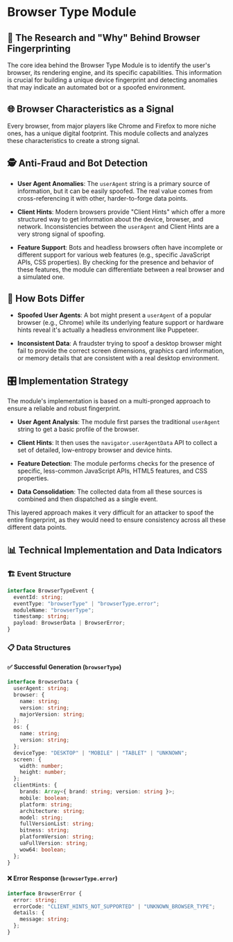 # Browser Type Module

## 🔬 The Research and "Why" Behind Browser Fingerprinting

The core idea behind the Browser Type Module is to identify the user's browser, its rendering engine, and its specific capabilities. This information is crucial for building a unique device fingerprint and detecting anomalies that may indicate an automated bot or a spoofed environment.

## 🌐 Browser Characteristics as a Signal

Every browser, from major players like Chrome and Firefox to more niche ones, has a unique digital footprint. This module collects and analyzes these characteristics to create a strong signal.

## 🕵️ Anti-Fraud and Bot Detection

- **User Agent Anomalies**: The `userAgent` string is a primary source of information, but it can be easily spoofed. The real value comes from cross-referencing it with other, harder-to-forge data points.

- **Client Hints**: Modern browsers provide "Client Hints" which offer a more structured way to get information about the device, browser, and network. Inconsistencies between the `userAgent` and Client Hints are a very strong signal of spoofing.

- **Feature Support**: Bots and headless browsers often have incomplete or different support for various web features (e.g., specific JavaScript APIs, CSS properties). By checking for the presence and behavior of these features, the module can differentiate between a real browser and a simulated one.

## 🤖 How Bots Differ

- **Spoofed User Agents**: A bot might present a `userAgent` of a popular browser (e.g., Chrome) while its underlying feature support or hardware hints reveal it's actually a headless environment like Puppeteer.

- **Inconsistent Data**: A fraudster trying to spoof a desktop browser might fail to provide the correct screen dimensions, graphics card information, or memory details that are consistent with a real desktop environment.

## 🎛️ Implementation Strategy

The module's implementation is based on a multi-pronged approach to ensure a reliable and robust fingerprint.

- **User Agent Analysis**: The module first parses the traditional `userAgent` string to get a basic profile of the browser.

- **Client Hints**: It then uses the `navigator.userAgentData` API to collect a set of detailed, low-entropy browser and device hints.

- **Feature Detection**: The module performs checks for the presence of specific, less-common JavaScript APIs, HTML5 features, and CSS properties.

- **Data Consolidation**: The collected data from all these sources is combined and then dispatched as a single event.

This layered approach makes it very difficult for an attacker to spoof the entire fingerprint, as they would need to ensure consistency across all these different data points.

## 📊 Technical Implementation and Data Indicators

### 🏗️ Event Structure

```typescript
interface BrowserTypeEvent {
  eventId: string;
  eventType: "browserType" | "browserType.error";
  moduleName: "browserType";
  timestamp: string;
  payload: BrowserData | BrowserError;
}
```

### 📋 Data Structures

#### ✅ Successful Generation (`browserType`)

```typescript
interface BrowserData {
  userAgent: string;
  browser: {
    name: string;
    version: string;
    majorVersion: string;
  };
  os: {
    name: string;
    version: string;
  };
  deviceType: "DESKTOP" | "MOBILE" | "TABLET" | "UNKNOWN";
  screen: {
    width: number;
    height: number;
  };
  clientHints: {
    brands: Array<{ brand: string; version: string }>;
    mobile: boolean;
    platform: string;
    architecture: string;
    model: string;
    fullVersionList: string;
    bitness: string;
    platformVersion: string;
    uaFullVersion: string;
    wow64: boolean;
  };
}
```

#### ❌ Error Response (`browserType.error`)

```typescript
interface BrowserError {
  error: string;
  errorCode: "CLIENT_HINTS_NOT_SUPPORTED" | "UNKNOWN_BROWSER_TYPE";
  details: {
    message: string;
  };
}
```
